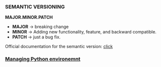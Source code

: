 ### SEMANTIC VERSIONING 

**MAJOR.MINOR.PATCH** 

* **MAJOR** -> breaking change 
* **MINOR** -> Adding new functionality, feature, and backward compatible. 
* **PATCH** -> just a bug fix.

Official documentation for the semantic version: [click](https://semver.org/)


### [Managing Python environemnt](https://ericriddoch.notion.site/Resources-for-installing-pyenv-1cd45005cc6a4eef906f5165f259db94)
